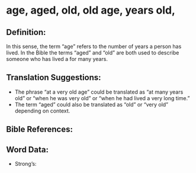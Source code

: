 # age, aged, old, old age, years old, 

## Definition:

In this sense, the term “age” refers to the number of years a person has lived. In the Bible the terms “aged” and “old” are both used to describe someone who has lived a for many years.

## Translation Suggestions:

* The phrase “at a very old age” could be translated as “at many years old” or “when he was very old” or “when he had lived a very long time.”
* The term “aged” could also be translated as “old” or “very old” depending on context.

## Bible References:



## Word Data:

* Strong’s:
